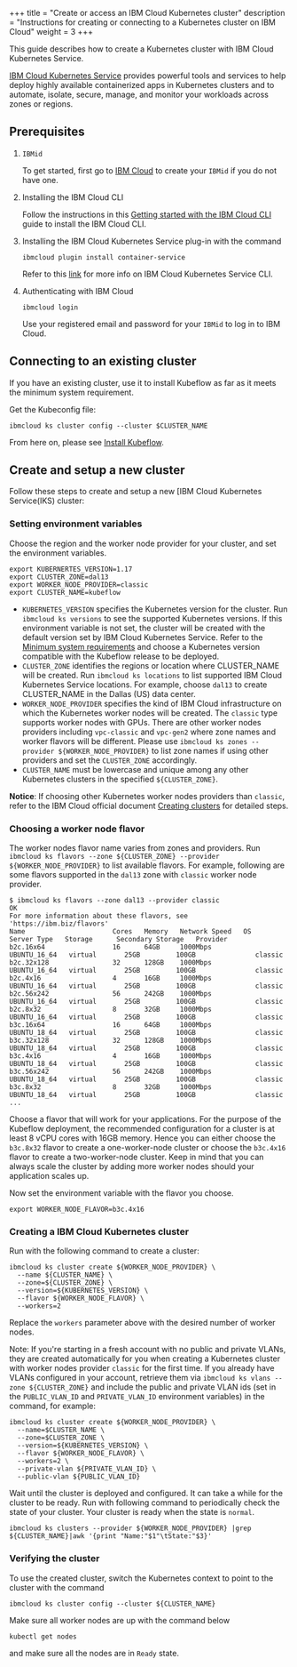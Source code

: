 +++
title = "Create or access an IBM Cloud Kubernetes cluster"
description = "Instructions for creating or connecting to a Kubernetes cluster on IBM Cloud"
weight = 3
+++

This guide describes how to create a Kubernetes cluster with IBM Cloud Kubernetes Service.

[IBM Cloud Kubernetes Service](https://www.ibm.com/cloud/container-service/) provides powerful tools and services to help deploy highly available containerized apps in Kubernetes clusters and to automate, isolate, secure, manage, and monitor your workloads across zones or regions. 

## Prerequisites

1. `IBMid`

    To get started, first go to [IBM Cloud](https://ibm.biz/Bdqgck) to create your `IBMid` if you do not have one.

2. Installing the IBM Cloud CLI

    Follow the instructions in this [Getting started with the IBM Cloud CLI](https://cloud.ibm.com/docs/cli?topic=cli-getting-started#overview) guide to install the IBM Cloud CLI.

3. Installing the IBM Cloud Kubernetes Service plug-in with the command

    ```shell
    ibmcloud plugin install container-service
    ```

    Refer to this [link](https://cloud.ibm.com/docs/cli?topic=containers-cli-plugin-kubernetes-service-cli) for more info on IBM Cloud Kubernetes Service CLI.

4. Authenticating with IBM Cloud

    ```shell
    ibmcloud login
    ```

    Use your registered email and password for your `IBMid` to log in to IBM Cloud.

## Connecting to an existing cluster

If you have an existing cluster, use it to install Kubeflow as far as it meets the minimum system requirement. 

Get the Kubeconfig file:

```shell
ibmcloud ks cluster config --cluster $CLUSTER_NAME
```

From here on, please see [Install Kubeflow](/docs/ibm/deploy/install-kubeflow).


## Create and setup a new cluster

Follow these steps to create and setup a new [IBM Cloud Kubernetes Service(IKS) cluster:

### Setting environment variables

Choose the region and the worker node provider for your cluster, and set the environment variables.

```shell
export KUBERNERTES_VERSION=1.17
export CLUSTER_ZONE=dal13
export WORKER_NODE_PROVIDER=classic
export CLUSTER_NAME=kubeflow
```

- `KUBERNETES_VERSION` specifies the Kubernetes version for the cluster. Run `ibmcloud ks versions` to see the supported Kubernetes versions. If this environment variable is not set, the cluster will be created with the default version set by IBM Cloud Kubernetes Service. Refer to the [Minimum system requirements](https://www.kubeflow.org/docs/started/k8s/overview/#minimum-system-requirements) and choose a Kubernetes version compatible with the Kubeflow release to be deployed.
- `CLUSTER_ZONE` identifies the regions or location where CLUSTER_NAME will be created. Run `ibmcloud ks locations` to list supported IBM Cloud Kubernetes Service locations. For example, choose `dal13` to create CLUSTER_NAME in the Dallas (US) data center.
- `WORKER_NODE_PROVIDER` specifies the kind of IBM Cloud infrastructure on which the Kubernetes worker nodes will be created. The `classic` type supports worker nodes with GPUs. There are other worker nodes providers including `vpc-classic` and `vpc-gen2` where zone names and worker flavors will be different. Please use `ibmcloud ks zones --provider ${WORKER_NODE_PROVIDER}` to list zone names if using other providers and set the `CLUSTER_ZONE` accordingly.
- `CLUSTER_NAME` must be lowercase and unique among any other Kubernetes
  clusters in the specified `${CLUSTER_ZONE}`.

**Notice**: If choosing other Kubernetes worker nodes providers than `classic`, refer to the IBM Cloud official document [Creating clusters](https://cloud.ibm.com/docs/containers?topic=containers-clusters) for detailed steps.

### Choosing a worker node flavor

The worker nodes flavor name varies from zones and providers. Run `ibmcloud ks flavors --zone ${CLUSTER_ZONE} --provider ${WORKER_NODE_PROVIDER}` to list available flavors. For example, following are some flavors supported in the `dal13` zone with `classic` worker node provider.

```text
$ ibmcloud ks flavors --zone dal13 --provider classic
OK
For more information about these flavors, see 'https://ibm.biz/flavors'
Name                      Cores   Memory   Network Speed   OS             Server Type   Storage      Secondary Storage   Provider
b2c.16x64                 16      64GB     1000Mbps        UBUNTU_16_64   virtual       25GB         100GB               classic
b2c.32x128                32      128GB    1000Mbps        UBUNTU_16_64   virtual       25GB         100GB               classic
b2c.4x16                  4       16GB     1000Mbps        UBUNTU_16_64   virtual       25GB         100GB               classic
b2c.56x242                56      242GB    1000Mbps        UBUNTU_16_64   virtual       25GB         100GB               classic
b2c.8x32                  8       32GB     1000Mbps        UBUNTU_16_64   virtual       25GB         100GB               classic
b3c.16x64                 16      64GB     1000Mbps        UBUNTU_18_64   virtual       25GB         100GB               classic
b3c.32x128                32      128GB    1000Mbps        UBUNTU_18_64   virtual       25GB         100GB               classic
b3c.4x16                  4       16GB     1000Mbps        UBUNTU_18_64   virtual       25GB         100GB               classic
b3c.56x242                56      242GB    1000Mbps        UBUNTU_18_64   virtual       25GB         100GB               classic
b3c.8x32                  8       32GB     1000Mbps        UBUNTU_18_64   virtual       25GB         100GB               classic
...
```

Choose a flavor that will work for your applications. For the purpose of the Kubeflow deployment, the recommended configuration for a cluster is at least 8 vCPU cores with 16GB memory. Hence you can either choose the `b3c.8x32` flavor to create a one-worker-node cluster or choose the `b3c.4x16` flavor to create a two-worker-node cluster. Keep in mind that you can always scale the cluster by adding more worker nodes should your application scales up.

Now set the environment variable with the flavor you choose.

```shell
export WORKER_NODE_FLAVOR=b3c.4x16
```

### Creating a IBM Cloud Kubernetes cluster

Run with the following command to create a cluster:

```shell
ibmcloud ks cluster create ${WORKER_NODE_PROVIDER} \
  --name ${CLUSTER_NAME} \
  --zone=${CLUSTER_ZONE} \
  --version=${KUBERNETES_VERSION} \
  --flavor ${WORKER_NODE_FLAVOR} \
  --workers=2
```

Replace the `workers` parameter above with the desired number of worker nodes.

Note: If you're starting in a fresh account with no public and private VLANs, they are created automatically for you when creating a Kubernetes cluster with worker nodes provider `classic` for the first time. If you already have VLANs configured in your account, retrieve them via `ibmcloud ks vlans --zone ${CLUSTER_ZONE}` and include the public and private VLAN ids (set in the `PUBLIC_VLAN_ID` and `PRIVATE_VLAN_ID` environment variables) in the command, for example:

```shell
ibmcloud ks cluster create ${WORKER_NODE_PROVIDER} \
  --name=$CLUSTER_NAME \
  --zone=$CLUSTER_ZONE \
  --version=${KUBERNETES_VERSION} \
  --flavor ${WORKER_NODE_FLAVOR} \
  --workers=2 \
  --private-vlan ${PRIVATE_VLAN_ID} \
  --public-vlan ${PUBLIC_VLAN_ID} 
```

Wait until the cluster is deployed and configured. It can take a while for the cluster to be ready. Run with following command to periodically check the state of your cluster. Your cluster is ready when the state is `normal`.

```shell
ibmcloud ks clusters --provider ${WORKER_NODE_PROVIDER} |grep ${CLUSTER_NAME}|awk '{print "Name:"$1"\tState:"$3}'
```

### Verifying the cluster

To use the created cluster, switch the Kubernetes context to point to the cluster with the command

```shell
ibmcloud ks cluster config --cluster ${CLUSTER_NAME}
```

Make sure all worker nodes are up with the command below

```shell
kubectl get nodes
```

and make sure all the nodes are in `Ready` state.
